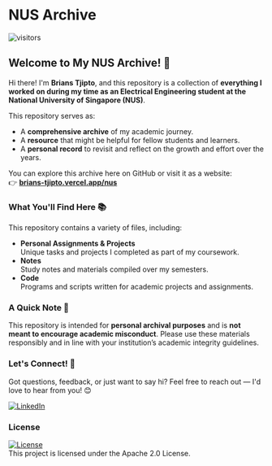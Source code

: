 # NUS Archive

![visitors](https://visitor-badge.laobi.icu/badge?page_id=brianstm.NUS)

## Welcome to My NUS Archive! 👋

Hi there! I&apos;m **Brians Tjipto**, and this repository is a collection of **everything I worked on during my time as an Electrical Engineering student at the National University of Singapore (NUS)**.

This repository serves as:

- A **comprehensive archive** of my academic journey.
- A **resource** that might be helpful for fellow students and learners.
- A **personal record** to revisit and reflect on the growth and effort over the years.

You can explore this archive here on GitHub or visit it as a website:  
👉 [**brians-tjipto.vercel.app/nus**](https://brians-tjipto.vercel.app/nus)

### What You'll Find Here 📚

This repository contains a variety of files, including:

- **Personal Assignments & Projects**  
  Unique tasks and projects I completed as part of my coursework.
- **Notes**  
  Study notes and materials compiled over my semesters.
- **Code**  
  Programs and scripts written for academic projects and assignments.

### A Quick Note 📢

This repository is intended for **personal archival purposes** and is **not meant to encourage academic misconduct**. Please use these materials responsibly and in line with your institution’s academic integrity guidelines.

### Let&apos;s Connect! 🌟

Got questions, feedback, or just want to say hi? Feel free to reach out — I&apos;d love to hear from you! 😊

[![LinkedIn](https://img.shields.io/badge/LinkedIn-Brians%20Tjipto-0A66C2.svg?logo=linkedin)](https://www.linkedin.com/in/brians-tjipto-a25850153/)

### License

[![License](https://img.shields.io/badge/License-Apache%202.0-red.svg)](https://opensource.org/licenses/Apache-2.0)  
This project is licensed under the Apache 2.0 License.
